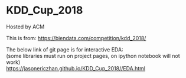 # KDD_Cup_2018

Hosted by ACM  

This is from: https://biendata.com/competition/kdd_2018/

 The below link of git page is for interactive EDA:  
 (some libraries must run on project pages, on ipython notebook will not work)  
 https://jasonericzhan.github.io/KDD_Cup_2018//EDA.html
